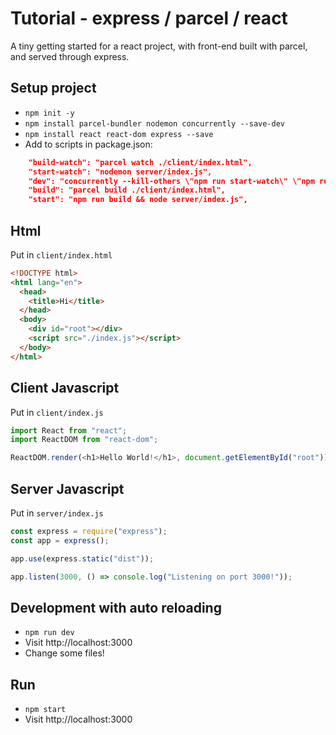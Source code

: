 # Tutorial - express / parcel / react

A tiny getting started for a react project, with front-end built with parcel, and served through express.

## Setup project

- `npm init -y`
- `npm install parcel-bundler nodemon concurrently --save-dev`
- `npm install react react-dom express --save`
- Add to scripts in package.json:

```json
    "build-watch": "parcel watch ./client/index.html",
    "start-watch": "nodemon server/index.js",
    "dev": "concurrently --kill-others \"npm run start-watch\" \"npm run build-watch\"",
    "build": "parcel build ./client/index.html",
    "start": "npm run build && node server/index.js",
```

## Html

Put in `client/index.html`

```html
<!DOCTYPE html>
<html lang="en">
  <head>
    <title>Hi</title>
  </head>
  <body>
    <div id="root"></div>
    <script src="./index.js"></script>
  </body>
</html>
```

## Client Javascript

Put in `client/index.js`

```javascript
import React from "react";
import ReactDOM from "react-dom";

ReactDOM.render(<h1>Hello World!</h1>, document.getElementById("root"));
```

## Server Javascript

Put in `server/index.js`

```javascript
const express = require("express");
const app = express();

app.use(express.static("dist"));

app.listen(3000, () => console.log("Listening on port 3000!"));
```

## Development with auto reloading

- `npm run dev`
- Visit http://localhost:3000
- Change some files!

## Run

- `npm start`
- Visit http://localhost:3000
